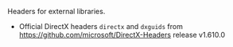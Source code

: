 Headers for external libraries.

- Official DirectX headers `directx` and `dxguids` from https://github.com/microsoft/DirectX-Headers release v1.610.0
